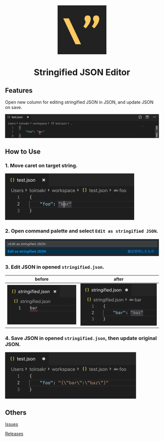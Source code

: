 <div align="center">
  <div style="width: 160px">

  ![icon](./assets/icon.png)
  </div>

  # Stringified JSON Editor
</div>


## Features
Open new column for editing stringified JSON in JSON, and update JSON on save.

![how_to_use](./assets/how_to_use.gif)

## How to Use
### 1. Move caret on target string.
![caret_on_target](./assets/caret_on_target.png)

### 2. Open command palette and select `Edit as stringified JSON`.
![select_command](./assets/select_command.png)

### 3. Edit JSON in opened `stringified.json`.
|  before  |  after  |
| :----: | :----: |
|  ![edit_stringified_before](./assets/edit_stringified_before.png)  | ![edit_stringified_after](./assets/edit_stringified_after.png)  |

### 4. Save JSON in opened `stringified.json`, then update original JSON.
![save_stringified](./assets/save_stringified.png)


## Others
[Issues](https://github.com/toiroakr/stringified-json-editor/issues)

[Releases](https://github.com/toiroakr/stringified-json-editor/releases)
